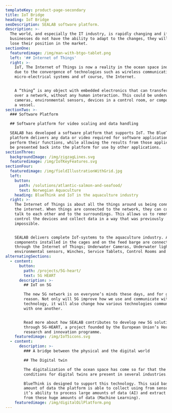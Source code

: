 ```yaml
---
templateKey: product-page-secondary
title: IoT Bridge
heading: IoT Bridge
seoDescription: SEALAB software platform.
description: >-
  The world, and especially the IT industry, is rapidly changing and if
  businesses do not have the ability to adapt to the changes, they will easily
  lose their position in the market.
sectionOne:
  featuredimage: /img/man-with-btgo-tablet.png
  left: '## Internet of Things'
  right: >-
    IoT, The Internet of Things is now a reality in the ocean space industries
    due to the convergence of technologies such as wireless communications,
    micro-electrical systems and of course, the Internet.


    A “thing” is any object with embedded electronics that can transfer data
    over a network, without any human interaction. This could be underwater
    cameras, environmental sensors, devices in a control room, or components in
    a vessel.
sectionTwo: >-
  ### Software Platform

  ## Software platform for video scaling and data handling

  SEALAB has developed a software platform that supports IoT. The BlueThink™
  platform delivers any data or video required for software applications to
  perform their functions, while allowing the results from those applications to
  be presented back into the platform for use by other applications.
sectionThree:
  backgroundImage: /img/zigzagLines.svg
  featuredimage: /img/IoTKeyFeatures.svg
sectionFour:
  featuredimage: /img/fieldIllustrationWithGrid.jpg
  left:
    button:
      path: /solutions/atlantic-salmon-and-seafood/
      text: Norwegian Aquaculture
    heading: BlueThink and IoT in the aquaculture industry
  right: >-
    The Internet of Things is about all the things around us being connected to
    the internet. When things are connected to the network, they can connect,
    talk to each other and to the surroundings. This allows us to remotely
    control the devices and collect data in a way that was previously
    impossible.


    SEALAB delivers complete IoT-systems to the aquaculture industry. All
    components installed in the cages and on the feed barge are connected
    through the Internet of Things; Underwater Cameras, Underwater lights,
    environmental sensors, Winches, Service Tablets, Control Rooms and more.
alternatingSections:
  - content:
      button:
        path: /projects/5G-heart/
        text: 5G HEART
      description: >-
        ## IoT on 5G

        The new 5G network is on everyone’s minds these days, and for good
        reason. Not only will 5G improve how we use and communicate with
        technology, it will also change how various technologies communicate
        with one another.


        Read more about how SEALAB contributes to develop new 5G solutions
        through 5G-HEART, a project founded by the European Union’s Horizon 2020
        research and innovation programme.
    featuredimage: /img/IoT5icons.svg
  - content:
      description: >-
        ### A bridge between the physical and the digital world

        ## The Digital twin

        The digitalization of the ocean space has come so far that the living
        conditions for digital twins are present in several industries.

        BlueThink is designed to support this technology. This said based on the
        amount of data the platform is able to collect using from sensors (IoT),
        it’s ability to process large amounts of data (AI) and extract lessons
        from these huge amounts of data (Machine Learning).
    featuredimage: /img/digitalOilPlatform.png
---
```


